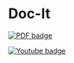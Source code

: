 # Doc-It

[![PDF badge](https://img.shields.io/badge/-Doc--It%20ReadMe-darkred??style=social&logo=Adobe%20Acrobat%20Reader&logoColor=white&link=https://github.com/Ruchita1003/Doc-It/blob/main/READ-ME.pdf)](READ-ME.pdf)

[![Youtube badge](https://img.shields.io/badge/-Doc--It%20Demo-darkred??style=social&logo=Youtube&link=https://www.youtube.com/watch?v=w3ZpcTl7nGM&t=1s)](https://www.youtube.com/watch?v=w3ZpcTl7nGM&t=1s)
